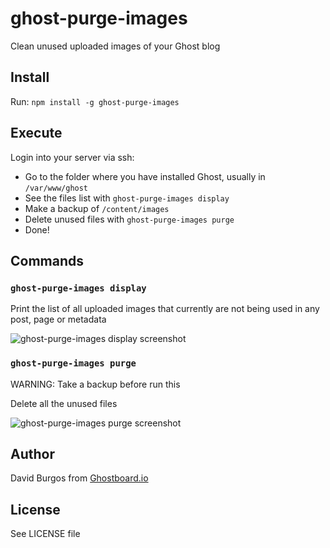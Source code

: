 # ghost-purge-images
Clean unused uploaded images of your Ghost blog

## Install
Run:
`npm install -g ghost-purge-images`

## Execute
Login into your server via ssh:
- Go to the folder where you have installed Ghost, usually in `/var/www/ghost`
- See the files list with `ghost-purge-images display`
- Make a backup of `/content/images`
- Delete unused files with `ghost-purge-images purge`
- Done!

## Commands
### `ghost-purge-images display`
Print the list of all uploaded images that currently are not being used in any post, page or metadata

![ghost-purge-images display screenshot](https://user-images.githubusercontent.com/1589874/51084812-80e6f700-1730-11e9-96c4-4e106e4c7c63.png)

### `ghost-purge-images purge`
WARNING: Take a backup before run this

Delete all the unused files

![ghost-purge-images purge screenshot](https://user-images.githubusercontent.com/1589874/51084808-73ca0800-1730-11e9-8c2a-a3b43551fbaa.png)

## Author
David Burgos from [Ghostboard.io](https://ghostboard.io)

## License
See LICENSE file

